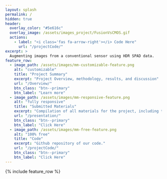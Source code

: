 ```yaml
---
layout: splash
permalink: /
hidden: true
header:
  overlay_color: "#5e616c"
  overlay_image: /assets/images_project/FusionVsCMOS.gif
  actions:
    - label: "<i class='fas fa-arrow-right'></i> Code Here"
      url: "/projectCode/"
excerpt: >
  Augmenting images from a conventional sensor using HDR SPAD data.
feature_row:
  - image_path: /assets/images/mm-customizable-feature.png
    alt: "customizable"
    title: "Project Summary"
    excerpt: "Project Overview, methodology, results, and discussion"
    url: "/Overview/"
    btn_class: "btn--primary"
    btn_label: "Learn more"
  - image_path: /assets/images/mm-responsive-feature.png
    alt: "fully responsive"
    title: "Submitted Materials"
    excerpt: "Compilation of all materials for the project, including the proposal, midterm report, and presentation."
    url: "/presentation/"
    btn_class: "btn--primary"
    btn_label: "Click Here"
  - image_path: /assets/images/mm-free-feature.png
    alt: "100% free"
    title: "Code"
    excerpt: "Github repository of our code."
    url: "/projectCode/"
    btn_class: "btn--primary"
    btn_label: "Click Here"      
---
```


{% include feature_row %}